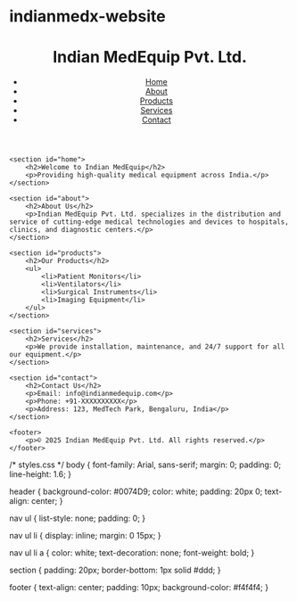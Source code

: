 # indianmedx-website<!-- index.html -->
<!DOCTYPE html>
<html lang="en">
<head>
    <meta charset="UTF-8">
    <meta name="viewport" content="width=device-width, initial-scale=1.0">
    <title>Indian MedEquip Pvt. Ltd.</title>
    <link rel="stylesheet" href="styles.css">
</head>
<body>
    <header>
        <h1>Indian MedEquip Pvt. Ltd.</h1>
        <nav>
            <ul>
                <li><a href="#home">Home</a></li>
                <li><a href="#about">About</a></li>
                <li><a href="#products">Products</a></li>
                <li><a href="#services">Services</a></li>
                <li><a href="#contact">Contact</a></li>
            </ul>
        </nav>
    </header>

    <section id="home">
        <h2>Welcome to Indian MedEquip</h2>
        <p>Providing high-quality medical equipment across India.</p>
    </section>

    <section id="about">
        <h2>About Us</h2>
        <p>Indian MedEquip Pvt. Ltd. specializes in the distribution and service of cutting-edge medical technologies and devices to hospitals, clinics, and diagnostic centers.</p>
    </section>

    <section id="products">
        <h2>Our Products</h2>
        <ul>
            <li>Patient Monitors</li>
            <li>Ventilators</li>
            <li>Surgical Instruments</li>
            <li>Imaging Equipment</li>
        </ul>
    </section>

    <section id="services">
        <h2>Services</h2>
        <p>We provide installation, maintenance, and 24/7 support for all our equipment.</p>
    </section>

    <section id="contact">
        <h2>Contact Us</h2>
        <p>Email: info@indianmedequip.com</p>
        <p>Phone: +91-XXXXXXXXXX</p>
        <p>Address: 123, MedTech Park, Bengaluru, India</p>
    </section>

    <footer>
        <p>© 2025 Indian MedEquip Pvt. Ltd. All rights reserved.</p>
    </footer>
</body>
</html>/* styles.css */
body {
    font-family: Arial, sans-serif;
    margin: 0;
    padding: 0;
    line-height: 1.6;
}

header {
    background-color: #0074D9;
    color: white;
    padding: 20px 0;
    text-align: center;
}

nav ul {
    list-style: none;
    padding: 0;
}

nav ul li {
    display: inline;
    margin: 0 15px;
}

nav ul li a {
    color: white;
    text-decoration: none;
    font-weight: bold;
}

section {
    padding: 20px;
    border-bottom: 1px solid #ddd;
}

footer {
    text-align: center;
    padding: 10px;
    background-color: #f4f4f4;
}

